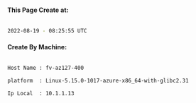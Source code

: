 
   
#### This Page Create at:

```bash

2022-08-19 - 08:25:55 UTC

```

#### Create By Machine:

```bash

Host Name : fv-az127-400

platform  : Linux-5.15.0-1017-azure-x86_64-with-glibc2.31

Ip Local  : 10.1.1.13

```

